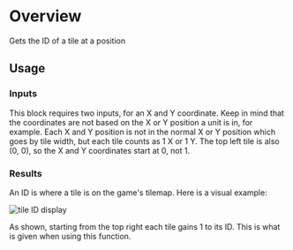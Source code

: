 # Overview

Gets the ID of a tile at a position

## Usage

### Inputs

This block requires two inputs, for an X and Y coordinate. Keep in mind that the coordinates are not based on the X or Y position a unit is in, for example. Each X and Y position is not in the normal X or Y position which goes by tile width, but each tile counts as 1 X or 1 Y. The top left tile is also (0, 0), so the X and Y coordinates start at 0, not 1.

### Results

An ID is where a tile is on the game's tilemap. Here is a visual example:

![tile ID display](../img/scripting/tileID.png)

As shown, starting from the top right each tile gains 1 to its ID. This is what is given when using this function.
